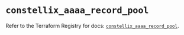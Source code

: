 # `constellix_aaaa_record_pool`

Refer to the Terraform Registry for docs: [`constellix_aaaa_record_pool`](https://registry.terraform.io/providers/constellix/constellix/0.4.6/docs/resources/aaaa_record_pool).
